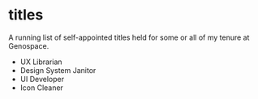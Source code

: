 # titles

A running list of self-appointed titles held for some or all of my tenure at Genospace.

- UX Librarian 
- Design System Janitor 
- UI Developer 
- Icon Cleaner